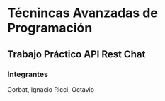 # Técnincas Avanzadas de Programación
## Trabajo Práctico API Rest Chat

### Integrantes
Corbat, Ignacio
Ricci, Octavio
